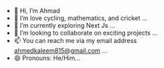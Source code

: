 - 👋 Hi, I’m Ahmad
- 👀 I’m love cycling, mathematics, and cricket ...
- 🌱 I’m currently exploring Next Js ...
- 💞️ I’m looking to collaborate on exciting projects ...
- 📫 You can reach me via my email address ahmedkaleem815@gmail.com ...
- 😄 Pronouns: He/Him...

<!---
ahmadkaleem47/ahmadkaleem47 is a ✨ special ✨ repository because its `README.md` (this file) appears on your GitHub profile.
You can click the Preview link to take a look at your changes.
--->
